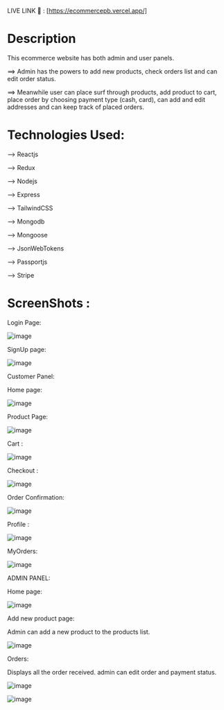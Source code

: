 LIVE LINK 🔗 : [https://ecommercepb.vercel.app/]



# Description


This ecommerce website has both admin and user panels. 

==> Admin has the powers to add new products, check orders list and can edit order status.

==> Meanwhile user can place surf through products, add product to cart, place order by choosing payment type (cash, card), can add and edit addresses and can keep track of placed orders.


# Technologies Used:
--> Reactjs

--> Redux

--> Nodejs

--> Express

--> TailwindCSS

--> Mongodb

--> Mongoose

--> JsonWebTokens

--> Passportjs

--> Stripe





# ScreenShots : 


Login Page:


![image](https://github.com/user-attachments/assets/7c004d12-4bc7-4b1d-bc81-4727bf5ce352)



SignUp page:


![image](https://github.com/user-attachments/assets/f9a25412-f164-482a-84f7-b63377aeb502)



Customer Panel:


Home page:


![image](https://github.com/user-attachments/assets/110fa623-c2de-4a26-b326-d840ec957a59)



Product Page:


![image](https://github.com/user-attachments/assets/e76fe5ad-0901-4187-bf1d-77f8908743f7)


Cart :


![image](https://github.com/user-attachments/assets/e6f46e9f-c141-4cf3-b4fc-f9bbec1ee736)



Checkout :


![image](https://github.com/user-attachments/assets/4cc70efe-010f-40b0-825c-7dc55c2d5211)



Order Confirmation:


![image](https://github.com/user-attachments/assets/80abe866-6e24-42b9-a311-e4a159fe07fd)



Profile :


![image](https://github.com/user-attachments/assets/7c7f3984-54dd-4916-b0ba-bdd99db25e3e)



MyOrders:


![image](https://github.com/user-attachments/assets/31b42a05-aef3-4c53-b2a5-6f391f7b08bb)



ADMIN PANEL:

Home page:


![image](https://github.com/user-attachments/assets/00ec27ef-79c6-45dd-8e9e-9ba0ea338bf8)



Add new product page:

Admin can add a new product to the products list.


![image](https://github.com/user-attachments/assets/66d7c4d7-af68-4fca-af43-1a1f6fa95d8b)



Orders:

Displays all the order received. admin can edit order and payment status.


![image](https://github.com/user-attachments/assets/7f126ec9-1199-4866-8adc-1dab294b325f)


![image](https://github.com/user-attachments/assets/b30ed5a6-58f3-447a-963b-bb3d7ef38a7e)






































